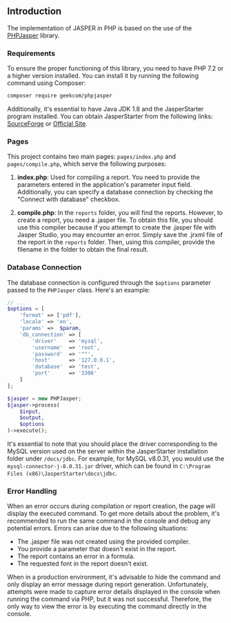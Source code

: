 ## Introduction
The implementation of JASPER in PHP is based on the use of the [PHPJasper](https://github.com/PHPJasper/phpjasper) library.

### Requirements
To ensure the proper functioning of this library, you need to have PHP 7.2 or a higher version installed. You can install it by running the following command using Composer:

```bash
composer require geekcom/phpjasper
```

Additionally, it's essential to have Java JDK 1.8 and the JasperStarter program installed. You can obtain JasperStarter from the following links: [SourceForge](https://sourceforge.net/projects/jasperstarter/) or [Official Site](https://jasperstarter.cenote.de/).

### Pages
This project contains two main pages: `pages/index.php` and `pages/compile.php`, which serve the following purposes:

1. **index.php**: Used for compiling a report. You need to provide the parameters entered in the application's parameter input field. Additionally, you can specify a database connection by checking the "Connect with database" checkbox.

2. **compile.php**: In the `reports` folder, you will find the reports. However, to create a report, you need a .jasper file. To obtain this file, you should use this compiler because if you attempt to create the .jasper file with Jasper Studio, you may encounter an error. Simply save the .jrxml file of the report in the `reports` folder. Then, using this compiler, provide the filename in the folder to obtain the final result.

### Database Connection
The database connection is configured through the `$options` parameter passed to the `PHPJasper` class. Here's an example:

```php
// ...
$options = [
    'format' => ['pdf'],
    'locale' => 'en',
    'params' =>  $param,
    'db_connection' => [
        'driver'    => 'mysql',
        'username'  => 'root',
        'password'  => '""',
        'host'      => '127.0.0.1',
        'database'  => 'test',
        'port'      => '3306'
    ]
];

$jasper = new PHPJasper;
$jasper->process(
    $input,
    $output,
    $options
)->execute();
```

It's essential to note that you should place the driver corresponding to the MySQL version used on the server within the JasperStarter installation folder under `/docs/jdbc`. For example, for MySQL v8.0.31, you would use the `mysql-connector-j-8.0.31.jar` driver, which can be found in `C:\Program Files (x86)\JasperStarter\docs\jdbc`.

### Error Handling
When an error occurs during compilation or report creation, the page will display the executed command. To get more details about the problem, it's recommended to run the same command in the console and debug any potential errors. Errors can arise due to the following situations:

- The .jasper file was not created using the provided compiler.
- You provide a parameter that doesn't exist in the report.
- The report contains an error in a formula.
- The requested font in the report doesn't exist.

When in a production environment, it's advisable to hide the command and only display an error message during report generation. Unfortunately, attempts were made to capture error details displayed in the console when running the command via PHP, but it was not successful. Therefore, the only way to view the error is by executing the command directly in the console.